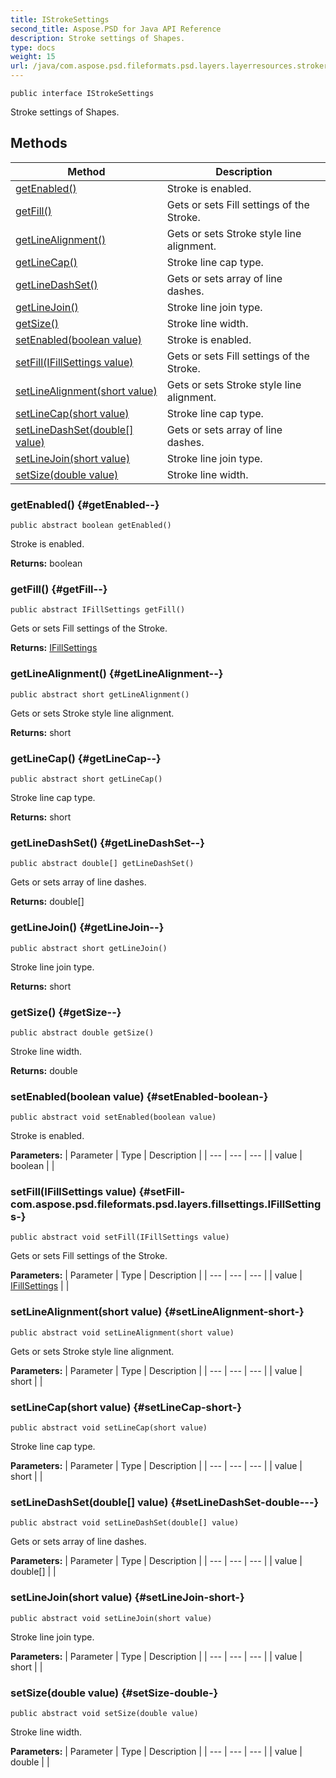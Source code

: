 ```yaml
---
title: IStrokeSettings
second_title: Aspose.PSD for Java API Reference
description: Stroke settings of Shapes.
type: docs
weight: 15
url: /java/com.aspose.psd.fileformats.psd.layers.layerresources.strokeresources/istrokesettings/
---
```

```
public interface IStrokeSettings
```

Stroke settings of Shapes.
## Methods

| Method | Description |
| --- | --- |
| [getEnabled()](#getEnabled--) | Stroke is enabled. |
| [getFill()](#getFill--) | Gets or sets Fill settings of the Stroke. |
| [getLineAlignment()](#getLineAlignment--) | Gets or sets Stroke style line alignment. |
| [getLineCap()](#getLineCap--) | Stroke line cap type. |
| [getLineDashSet()](#getLineDashSet--) | Gets or sets array of line dashes. |
| [getLineJoin()](#getLineJoin--) | Stroke line join type. |
| [getSize()](#getSize--) | Stroke line width. |
| [setEnabled(boolean value)](#setEnabled-boolean-) | Stroke is enabled. |
| [setFill(IFillSettings value)](#setFill-com.aspose.psd.fileformats.psd.layers.fillsettings.IFillSettings-) | Gets or sets Fill settings of the Stroke. |
| [setLineAlignment(short value)](#setLineAlignment-short-) | Gets or sets Stroke style line alignment. |
| [setLineCap(short value)](#setLineCap-short-) | Stroke line cap type. |
| [setLineDashSet(double[] value)](#setLineDashSet-double---) | Gets or sets array of line dashes. |
| [setLineJoin(short value)](#setLineJoin-short-) | Stroke line join type. |
| [setSize(double value)](#setSize-double-) | Stroke line width. |
### getEnabled() {#getEnabled--}
```
public abstract boolean getEnabled()
```


Stroke is enabled.

**Returns:**
boolean
### getFill() {#getFill--}
```
public abstract IFillSettings getFill()
```


Gets or sets Fill settings of the Stroke.

**Returns:**
[IFillSettings](../../com.aspose.psd.fileformats.psd.layers.fillsettings/ifillsettings)
### getLineAlignment() {#getLineAlignment--}
```
public abstract short getLineAlignment()
```


Gets or sets Stroke style line alignment.

**Returns:**
short
### getLineCap() {#getLineCap--}
```
public abstract short getLineCap()
```


Stroke line cap type.

**Returns:**
short
### getLineDashSet() {#getLineDashSet--}
```
public abstract double[] getLineDashSet()
```


Gets or sets array of line dashes.

**Returns:**
double[]
### getLineJoin() {#getLineJoin--}
```
public abstract short getLineJoin()
```


Stroke line join type.

**Returns:**
short
### getSize() {#getSize--}
```
public abstract double getSize()
```


Stroke line width.

**Returns:**
double
### setEnabled(boolean value) {#setEnabled-boolean-}
```
public abstract void setEnabled(boolean value)
```


Stroke is enabled.

**Parameters:**
| Parameter | Type | Description |
| --- | --- | --- |
| value | boolean |  |

### setFill(IFillSettings value) {#setFill-com.aspose.psd.fileformats.psd.layers.fillsettings.IFillSettings-}
```
public abstract void setFill(IFillSettings value)
```


Gets or sets Fill settings of the Stroke.

**Parameters:**
| Parameter | Type | Description |
| --- | --- | --- |
| value | [IFillSettings](../../com.aspose.psd.fileformats.psd.layers.fillsettings/ifillsettings) |  |

### setLineAlignment(short value) {#setLineAlignment-short-}
```
public abstract void setLineAlignment(short value)
```


Gets or sets Stroke style line alignment.

**Parameters:**
| Parameter | Type | Description |
| --- | --- | --- |
| value | short |  |

### setLineCap(short value) {#setLineCap-short-}
```
public abstract void setLineCap(short value)
```


Stroke line cap type.

**Parameters:**
| Parameter | Type | Description |
| --- | --- | --- |
| value | short |  |

### setLineDashSet(double[] value) {#setLineDashSet-double---}
```
public abstract void setLineDashSet(double[] value)
```


Gets or sets array of line dashes.

**Parameters:**
| Parameter | Type | Description |
| --- | --- | --- |
| value | double[] |  |

### setLineJoin(short value) {#setLineJoin-short-}
```
public abstract void setLineJoin(short value)
```


Stroke line join type.

**Parameters:**
| Parameter | Type | Description |
| --- | --- | --- |
| value | short |  |

### setSize(double value) {#setSize-double-}
```
public abstract void setSize(double value)
```


Stroke line width.

**Parameters:**
| Parameter | Type | Description |
| --- | --- | --- |
| value | double |  |

